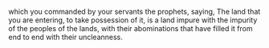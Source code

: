 which you commanded by your servants the prophets, saying, The land that you are entering, to take possession of it, is a land impure with the impurity of the peoples of the lands, with their abominations that have filled it from end to end with their uncleanness.
